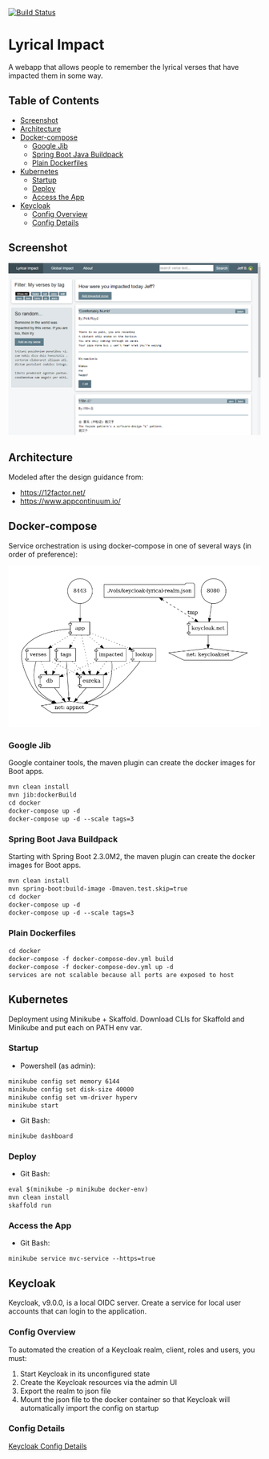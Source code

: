 [![Build Status](https://travis-ci.org/thecodebeneath/lyrical-impact.svg?branch=master)](https://travis-ci.org/thecodebeneath/lyrical-impact)

# Lyrical Impact
A webapp that allows people to remember the lyrical verses that have impacted them in some way.

## Table of Contents

* [Screenshot](#screenshot)
* [Architecture](#architecture)
* [Docker-compose](#docker-compose)
  * [Google Jib](#google-jib)
  * [Spring Boot Java Buildpack](#spring-boot-java-buildpack)
  * [Plain Dockerfiles](#plain-dockerfiles)
* [Kubernetes](#kubernetes)
  * [Startup](#startup)
  * [Deploy](#deploy)
  * [Access the App](#access-the-app)
* [Keycloak](#keycloak)
  * [Config Overview](#config-overview)
  * [Config Details](manual-setup-docs#keycloak)

## Screenshot

![Screenshot][1]

[1]: /images/screenshot.png

## Architecture

Modeled after the design guidance from:
- https://12factor.net/
- https://www.appcontinuum.io/

## Docker-compose

Service orchestration is using docker-compose in one of several ways (in order of preference):

![Screenshot][2]

[2]: /docker/docker-compose.png

### Google Jib

Google container tools, the maven plugin can create the docker images for Boot apps.

```
mvn clean install
mvn jib:dockerBuild
cd docker
docker-compose up -d
docker-compose up -d --scale tags=3
```

### Spring Boot Java Buildpack

Starting with Spring Boot 2.3.0M2, the maven plugin can create the docker images for Boot apps.

```
mvn clean install
mvn spring-boot:build-image -Dmaven.test.skip=true
cd docker
docker-compose up -d
docker-compose up -d --scale tags=3
```

### Plain Dockerfiles

```
cd docker
docker-compose -f docker-compose-dev.yml build
docker-compose -f docker-compose-dev.yml up -d
services are not scalable because all ports are exposed to host
```

## Kubernetes

Deployment using Minikube + Skaffold. Download CLIs for Skaffold and Minikube and put each on PATH env var.

### Startup
- Powershell (as admin):
```
minikube config set memory 6144
minikube config set disk-size 40000
minikube config set vm-driver hyperv
minikube start
```

- Git Bash:
```
minikube dashboard
```

### Deploy
- Git Bash:
```
eval $(minikube -p minikube docker-env)
mvn clean install
skaffold run
```

### Access the App
- Git Bash:
```
minikube service mvc-service --https=true
```

## Keycloak

Keycloak, v9.0.0, is a local OIDC server. Create a service for local user accounts that can login to the application.

### Config Overview

To automated the creation of a Keycloak realm, client, roles and users, you must:
1. Start Keycloak in its unconfigured state
2. Create the Keycloak resources via the admin UI
3. Export the realm to json file
4. Mount the json file to the docker container so that Keycloak will automatically import the config on startup

### Config Details

[Keycloak Config Details](manual-setup-docs#keycloak)
